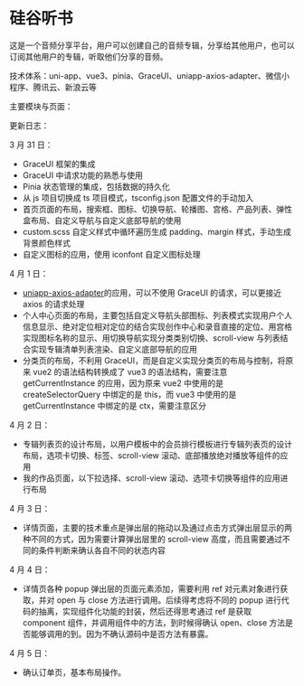 # 硅谷听书

这是一个音频分享平台，用户可以创建自己的音频专辑，分享给其他用户，也可以订阅其他用户的专辑，听取他们分享的音频。

技术体系：uni-app、vue3、pinia、GraceUI、uniapp-axios-adapter、微信小程序、腾讯云、新浪云等

主要模块与页面：

更新日志：

3 月 31 日：

- GraceUI 框架的集成
- GraceUI 中请求功能的熟悉与使用
- Pinia 状态管理的集成，包括数据的持久化
- 从 js 项目切换成 ts 项目模式，tsconfig.json 配置文件的手动加入
- 首页页面的布局，搜索框、图标、切换导航、轮播图、宫格、产品列表、弹性盒布局、自定义导航与自定义底部导航的使用
- custom.scss 自定义样式中循环遍历生成 padding、margin 样式，手动生成背景颜色样式
- 自定义图标的应用，使用 iconfont 自定义图标处理

4 月 1 日：

- [uniapp-axios-adapter](https://ext.dcloud.net.cn/plugin?id=9840)的应用，可以不使用 GraceUI 的请求，可以更接近 axios 的请求处理
- 个人中心页面的布局，主要包括自定义导航头部图标、列表模式实现用户个人信息显示、绝对定位相对定位的结合实现创作中心和录音直接的定位、用宫格实现图标名称的显示、用切换导航实现分类类别切换、scroll-view 与列表结合实现专辑清单列表渲染、自定义底部导航的应用
- 分类页的布局，不利用 GraceUI，而是自定义实现分类页的布局与控制，将原来 vue2 的语法结构转换成了 vue3 的语法结构，需要注意 getCurrentInstance 的应用，因为原来 vue2 中使用的是 createSelectorQuery 中绑定的是 this，而 vue3 中使用的是 getCurrentInstance 中绑定的是 ctx，需要注意区分

4 月 2 日：

- 专辑列表页的设计布局，以用户模板中的会员排行模板进行专辑列表页的设计布局，选项卡切换、标签、scroll-view 滚动、底部播放绝对播放等组件的应用
- 我的作品页面，以下拉选择、scroll-view 滚动、选项卡切换等组件的应用进行布局

4 月 3 日：

- 详情页面，主要的技术重点是弹出层的拖动以及通过点击方式弹出层显示的两种不同的方式，因为需要计算弹出层里的 scroll-view 高度，而且需要通过不同的条件判断来确认各自不同的状态内容

4 月 4 日：

- 详情页各种 popup 弹出层的页面元素添加，需要利用 ref 对元素对象进行获取，并对 open 与 close 方法进行调用。后续得考虑将不同的 popup 进行代码的抽离，实现组件化功能的封装，然后还得思考通过 ref 是获取 component 组件，并调用组件中的方法，到时候得确认 open、close 方法是否能够调用的到。因为不确认源码中是否方法有暴露。

4 月 5 日：

- 确认订单页，基本布局操作。

